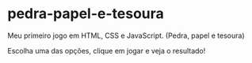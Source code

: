 # pedra-papel-e-tesoura
 Meu primeiro jogo em HTML, CSS e JavaScript. (Pedra, papel e tesoura)
 
 Escolha uma das opções, clique em jogar e veja o resultado!
